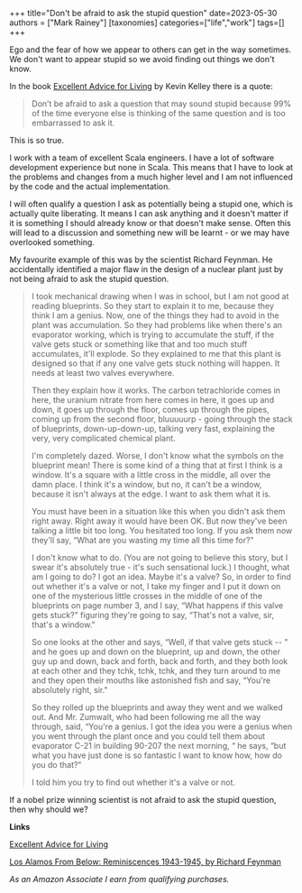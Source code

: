 +++
title="Don't be afraid to ask the stupid question"
date=2023-05-30
authors = ["Mark Rainey"]
[taxonomies]
categories=["life","work"]
tags=[]
+++

Ego and the fear of how we appear to others can get in the way sometimes. We don't want to appear stupid so we avoid finding out things we don't know.

<!-- more -->

In the book [Excellent Advice for Living](https://amzn.to/3WLHCgj) by Kevin Kelley there is a quote:

> Don’t be afraid to ask a question that may sound stupid because 99% of the time everyone else is thinking of the same question and is too embarrassed to ask it.

This is so true. 

I work with a team of excellent Scala engineers. I have a lot of software development experience but none in Scala. This means that I have to look at the problems and changes from a much higher level and I am not influenced by the code and the actual implementation.

I will often qualify a question I ask as potentially being a stupid one, which is actually quite liberating. It means I can ask anything and it doesn't matter if it is something I should already know or that doesn't make sense. Often this will lead to a discussion and something new will be learnt - or we may have overlooked something.

My favourite example of this was by the scientist Richard Feynman. He accidentally identified a major flaw in the design of a nuclear plant just by not being afraid to ask the stupid question.

> I took mechanical drawing when I was in school, but I am not good at reading blueprints. So they start to explain it to me, because they think I am a genius. Now, one of the things they had to avoid in the plant was accumulation. So they had problems like when there's an evaporator working, which is trying to accumulate the stuff, if the valve gets stuck or something like that and too much stuff accumulates, it'll explode. So they explained to me that this plant is designed so that if any one valve gets stuck nothing will happen. It needs at least two valves everywhere.
> 
> Then they explain how it works. The carbon tetrachloride comes in here, the uranium nitrate from here comes in here, it goes up and down, it goes up through the floor, comes up through the pipes, coming up from the second floor, bluuuuurp - going through the stack of blueprints, down-up-down-up, talking very fast, explaining the very, very complicated chemical plant.
> 
> I'm completely dazed. Worse, I don't know what the symbols on the blueprint mean! There is some kind of a thing that at first I think is a window. It's a square with a little cross in the middle, all over the damn place. I think it's a window, but no, it can't be a window, because it isn't always at the edge. I want to ask them what it is.
> 
> You must have been in a situation like this when you didn't ask them right away. Right away it would have been OK. But now they've been talking a little bit too long. You hesitated too long. If you ask them now they'll say, “What are you wasting my time all this time for?"
> 
> I don't know what to do. (You are not going to believe this story, but I swear it's absolutely true - it's such sensational luck.) I thought, what am I going to do? I got an idea. Maybe it's a valve? So, in order to find out whether it's a valve or not, I take my finger and I put it down on one of the mysterious little crosses in the middle of one of the blueprints on page number 3, and I say, “What happens if this valve gets stuck?" figuring they're going to say, “That's not a valve, sir, that's a window."
> 
> So one looks at the other and says, “Well, if that valve gets stuck -- " and he goes up and down on the blueprint, up and down, the other guy up and down, back and forth, back and forth, and they both look at each other and they tchk, tchk, tchk, and they turn around to me and they open their mouths like astonished fish and say, “You're absolutely right, sir."
> 
> So they rolled up the blueprints and away they went and we walked out. And Mr. Zumwalt, who had been following me all the way through, said, “You're a genius. I got the idea you were a genius when you went through the plant once and you could tell them about evaporator C-21 in building 90-207 the next morning, “ he says, “but what you have just done is so fantastic I want to know how, how do you do that?"
> 
> I told him you try to find out whether it's a valve or not.

If a nobel prize winning scientist is not afraid to ask the stupid question, then why should we?

__Links__

[Excellent Advice for Living](https://amzn.to/3WLHCgj) 

[Los Alamos From Below: Reminiscences 1943-1945, by Richard Feynman](http://calteches.library.caltech.edu/34/3/FeynmanLosAlamos.htm)

*As an Amazon Associate I earn from qualifying purchases.*
